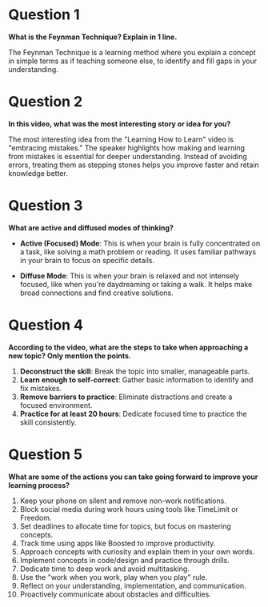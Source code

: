 

# Question 1
**What is the Feynman Technique? Explain in 1 line.**

The Feynman Technique is a learning method where you explain a concept in simple terms as if teaching someone else, to identify and fill gaps in your understanding.

# Question 2
**In this video, what was the most interesting story or idea for you?**

The most interesting idea from the "Learning How to Learn" video is "embracing mistakes." The speaker highlights how making and learning from mistakes is essential for deeper understanding. Instead of avoiding errors, treating them as stepping stones helps you improve faster and retain knowledge better.

# Question 3
**What are active and diffused modes of thinking?**

- **Active (Focused) Mode**: This is when your brain is fully concentrated on a task, like solving a math problem or reading. It uses familiar pathways in your brain to focus on specific details.

- **Diffuse Mode**: This is when your brain is relaxed and not intensely focused, like when you're daydreaming or taking a walk. It helps make broad connections and find creative solutions.

# Question 4
**According to the video, what are the steps to take when approaching a new topic? Only mention the points.**

1. **Deconstruct the skill**: Break the topic into smaller, manageable parts.
2. **Learn enough to self-correct**: Gather basic information to identify and fix mistakes.
3. **Remove barriers to practice**: Eliminate distractions and create a focused environment.
4. **Practice for at least 20 hours**: Dedicate focused time to practice the skill consistently.

# Question 5
**What are some of the actions you can take going forward to improve your learning process?**

1. Keep your phone on silent and remove non-work notifications.
2. Block social media during work hours using tools like TimeLimit or Freedom.
3. Set deadlines to allocate time for topics, but focus on mastering concepts.
4. Track time using apps like Boosted to improve productivity.
5. Approach concepts with curiosity and explain them in your own words.
6. Implement concepts in code/design and practice through drills.
7. Dedicate time to deep work and avoid multitasking.
8. Use the "work when you work, play when you play" rule.
9. Reflect on your understanding, implementation, and communication.
10. Proactively communicate about obstacles and difficulties.

